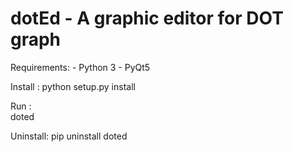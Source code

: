 dotEd - A graphic editor for DOT graph
========================================================

Requirements: 
	- Python 3
    - PyQt5

Install :
    python setup.py install

Run :  
	doted 

Uninstall:
    pip uninstall doted